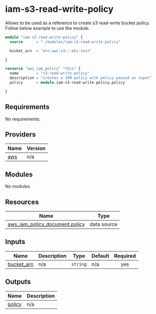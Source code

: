 # iam-s3-read-write-policy
Allows to be used as a reference to create s3 read-write bucket policy. Follow below example to use the module:

```terraform
module "iam-s3-read-write-policy" {
  source      = "./modules/iam-s3-read-write-policy"

  bucket_arn  = "arn:aws:s3:::eks-test"

}

resource "aws_iam_policy" "this" {
  name        = "s3-read-write-policy"
  description = "creates a IAM policy with policy passed as input"
  policy      = module.iam-s3-read-write-policy.policy

}
```

<!-- BEGIN_TF_DOCS -->
## Requirements

No requirements.

## Providers

| Name | Version |
|------|---------|
| <a name="provider_aws"></a> [aws](#provider\_aws) | n/a |

## Modules

No modules.

## Resources

| Name | Type |
|------|------|
| [aws_iam_policy_document.policy](https://registry.terraform.io/providers/hashicorp/aws/latest/docs/data-sources/iam_policy_document) | data source |

## Inputs

| Name | Description | Type | Default | Required |
|------|-------------|------|---------|:--------:|
| <a name="input_bucket_arn"></a> [bucket\_arn](#input\_bucket\_arn) | n/a | `string` | n/a | yes |

## Outputs

| Name | Description |
|------|-------------|
| <a name="output_policy"></a> [policy](#output\_policy) | n/a |
<!-- END_TF_DOCS -->

